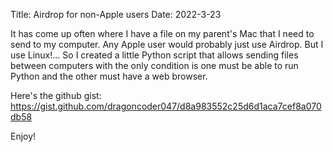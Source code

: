 Title: Airdrop for non-Apple users
Date: 2022-3-23

It has come up often where I have a file on my parent's Mac that I need to send to my computer. Any Apple user would probably just use Airdrop. But I use Linux!... So I created a little Python script that allows sending files between computers with the only condition is one must be able to run Python and the other must have a web browser.

Here's the github gist: <https://gist.github.com/dragoncoder047/d8a983552c25d6d1aca7cef8a070db58>

Enjoy!
